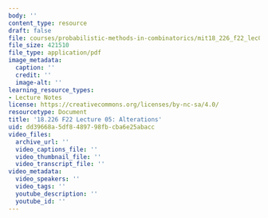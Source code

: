 ```yaml
---
body: ''
content_type: resource
draft: false
file: courses/probabilistic-methods-in-combinatorics/mit18_226_f22_lec05.pdf
file_size: 421510
file_type: application/pdf
image_metadata:
  caption: ''
  credit: ''
  image-alt: ''
learning_resource_types:
- Lecture Notes
license: https://creativecommons.org/licenses/by-nc-sa/4.0/
resourcetype: Document
title: '18.226 F22 Lecture 05: Alterations'
uid: dd39668a-5df8-4897-98fb-cba6e25abacc
video_files:
  archive_url: ''
  video_captions_file: ''
  video_thumbnail_file: ''
  video_transcript_file: ''
video_metadata:
  video_speakers: ''
  video_tags: ''
  youtube_description: ''
  youtube_id: ''
---
```

